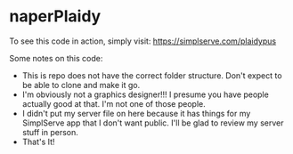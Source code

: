 # naperPlaidy
To see this code in action, simply visit:
https://simplserve.com/plaidypus

Some notes on this code:

* This is repo does not have the correct folder structure. Don't expect to be able to clone and make it go.
* I'm obviously not a graphics designer!!! I presume you have people actually good at that. I'm not one of those people.
* I didn't put my server file on here because it has things for my SimplServe app that I don't want public. I'll be glad to review my server stuff in person.
* That's It!
